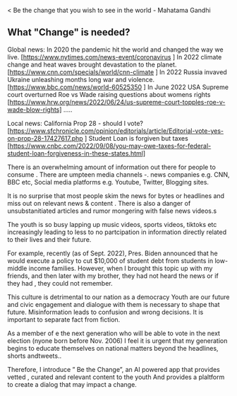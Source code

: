 < Be the change that you wish to see in the world - Mahatama Gandhi 

## What "Change" is needed?


Global news:
In 2020 the pandemic hit the world and changed the way we live. [https://www.nytimes.com/news-event/coronavirus ]
In 2022 climate change and heat waves brought devastation to the planet.[https://www.cnn.com/specials/world/cnn-climate ]
In 2022 Russia invaved Ukraine unleashing months long war and violence. [https://www.bbc.com/news/world-60525350 ]
In June 2022 USA Supreme court overturned Roe vs Wade raising questions about womens rights [https://www.hrw.org/news/2022/06/24/us-supreme-court-topples-roe-v-wade-blow-rights]
…..

Local news:
California Prop 28 - should I vote? [https://www.sfchronicle.com/opinion/editorials/article/Editorial-vote-yes-on-prop-28-17427617.php ]
Student Loan is forgiven but taxes [https://www.cnbc.com/2022/09/08/you-may-owe-taxes-for-federal-student-loan-forgiveness-in-these-states.html]

There is an overwhelming amount of information out there for people to consume . There are umpteen media channels -. news companies e.g. CNN, BBC etc, Social media platforms  e.g. Youtube, Twitter, Blogging sites. 

It is no surprise that most people skim the news for bytes or headlines  and miss out on relevant news & content . There is also a danger of unsubstanitiated articles and rumor mongering with false news videos.s 

The youth is so busy lapping up music videos, sports videos, tiktoks etc increasingly leading to less to no partcipation in information directly related to their lives and their future. 

For example, recently (as of Sept. 2022), Pres. Biden announced that he would execute a policy to cut $10,000 of student debt from students in low-middle income families. However, when I brought this topic up with my friends, and then later with my brother, they had not heard the news or if they had , they could not remember.

This culture is detrimental to our nation as a democracy
Youth are our future and civic engagement and dialogue with them is necessary to shape that future. 
Misinformation leads to confusion and wrong decisions. It is important to separate fact from fiction. 

As a member of e the next generation who will be able to vote in the next election (nyone born before Nov. 2006) I feel it is  urgent that my generation begins to educate themselves on national matters beyond the headlines, shorts andtweets.. 

Therefore, I introduce ” Be the Change”, an AI powered app that provides vetted , curated and relevant content to the youth   And provides a plaltform to create a dialog that may impact a change.


